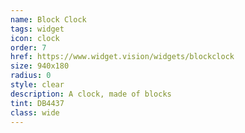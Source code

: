 ```yaml
---
name: Block Clock
tags: widget
icon: clock
order: 7
href: https://www.widget.vision/widgets/blockclock
size: 940x180
radius: 0
style: clear
description: A clock, made of blocks
tint: DB4437
class: wide
---
```



